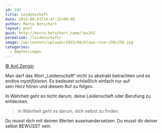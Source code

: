 ```yaml
---
id: 242
title: Leidenschaft
date: 2015-08-01T14:47:15+00:00
author: Marco Betschart
layout: post
guid: http://marco.betschart.name/?p=242
permalink: /leidenschaft/
image: /wp-content/uploads/2015/08/blaue-rose-256x256.jpg
categories:
  - Empfehlungen
---
```

[© Anil Zengin](http://www.gedankenpower.com/wie-finde-ich-heraus-was-ich-wirklich-will/)

Man darf das Wort „Leidenschaft“ nicht zu abstrakt betrachten und es endlos _mystifizieren_. Es bedeutet schließlich einfach nur auf sein _Herz_ hören und diesem Ruf zu folgen.

In Wahrheit geht es nicht darum, deine Leidenschaft oder Berufung zu entdecken.

> In Wahrheit geht es darum, dich selbst zu finden.

Du musst dich mit deinen Werten auseinandersetzen. Du musst dir deiner selbst BEWUSST sein.

## 

&nbsp;